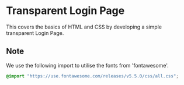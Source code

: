 # Transparent Login Page
This covers the basics of HTML and CSS by developing a simple transparent Login Page. 

## Note
We use the following import to utilise the fonts from 'fontawesome'.

``` css
@import "https://use.fontawesome.com/releases/v5.5.0/css/all.css";

```